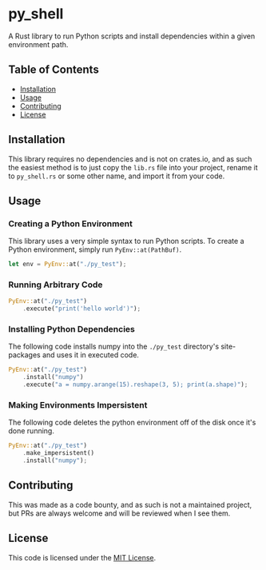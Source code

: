 # py_shell

A Rust library to run Python scripts and install dependencies within a given environment path.

## Table of Contents

* [Installation](#installation)
* [Usage](#usage)
* [Contributing](#contributing)
* [License](#license)

## Installation

This library requires no dependencies and is not on crates.io, and as such the easiest method is to just copy the `lib.rs` file into your project, rename it to `py_shell.rs` or some other name, and import it from your code.

## Usage

### Creating a Python Environment

This library uses a very simple syntax to run Python scripts. To create a Python environment, simply run `PyEnv::at(PathBuf)`.

```rust
let env = PyEnv::at("./py_test");
```

### Running Arbitrary Code

```rust
PyEnv::at("./py_test")
    .execute("print('hello world')");
```

### Installing Python Dependencies

The following code installs numpy into the `./py_test` directory's site-packages and uses it in executed code.

```rust
PyEnv::at("./py_test")
    .install("numpy")
    .execute("a = numpy.arange(15).reshape(3, 5); print(a.shape)");
```

### Making Environments Impersistent

The following code deletes the python environment off of the disk once it's done running.

```rust
PyEnv::at("./py_test")
    .make_impersistent()
    .install("numpy");
```

## Contributing

This was made as a code bounty, and as such is not a maintained project, but PRs are always welcome and will be reviewed when I see them.

## License

This code is licensed under the [MIT License](https://github.com/uptudev/py_shell/blob/main/LICENSE).
